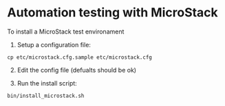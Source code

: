 # Automation testing with MicroStack

To install a MicroStack test environament

1. Setup a configuration file:

```cp etc/microstack.cfg.sample etc/microstack.cfg```

2. Edit the config file (defualts should be ok)

3. Run the install script:

```bin/install_microstack.sh```


